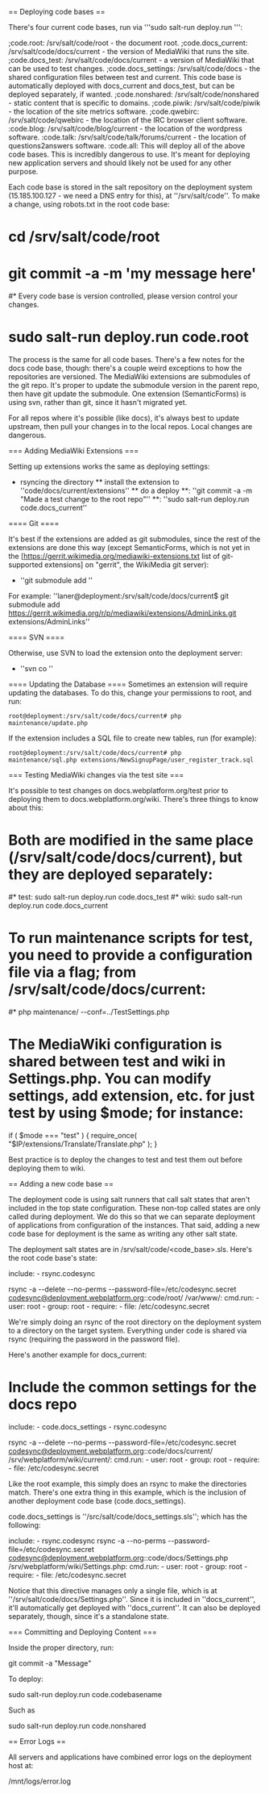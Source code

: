 == Deploying code bases ==

There's four current code bases, run via '''sudo salt-run deploy.run <codebase>''':

;code.root: /srv/salt/code/root - the document root.
;code.docs_current: /srv/salt/code/docs/current - the version of MediaWiki that runs the site.
;code.docs_test: /srv/salt/code/docs/current - a version of MediaWiki that can be used to test changes.
;code.docs_settings: /srv/salt/code/docs - the shared configuration files between test and current. This code base is automatically deployed with docs_current and docs_test, but can be deployed separately, if wanted.
;code.nonshared: /srv/salt/code/nonshared - static content that is specific to domains.
;code.piwik: /srv/salt/code/piwik - the location of the site metrics software.
;code.qwebirc: /srv/salt/code/qwebirc - the location of the IRC browser client software.
:code.blog: /srv/salt/code/blog/current - the location of the wordpress software.
:code.talk: /srv/salt/code/talk/forums/current - the location of questions2answers software.
:code.all: This will deploy all of the above code bases. This is incredibly dangerous to use. It's meant for deploying new application servers and should likely not be used for any other purpose.

Each code base is stored in the salt repository on the deployment system (15.185.100.127 - we need a DNS entry for this), at ''/srv/salt/code''. To make a change, using robots.txt in the root code base:

# cd /srv/salt/code/root
# <edit robots.txt>
# git commit -a -m 'my message here'
#* Every code base is version controlled, please version control your changes.
# sudo salt-run deploy.run code.root

The process is the same for all code bases. There's a few notes for the docs code base, though: there's a couple weird exceptions to how the repositories are versioned. The MediaWiki extensions are submodules of the git repo. It's proper to update the submodule version in the parent repo, then have git update the submodule. One extension (SemanticForms) is using svn, rather than git, since it hasn't migrated yet.

For all repos where it's possible (like docs), it's always best to update upstream, then pull your changes in to the local repos. Local changes are dangerous.

=== Adding MediaWiki Extensions ===

Setting up extensions works the same as deploying settings: 

* rsyncing the directory
** install the extension to ''code/docs/current/extensions''
** do a deploy
**: ''git commit -a -m "Made a test change to the root repo"''
**: ''sudo salt-run deploy.run code.docs_current''

==== Git ====

It's best if the extensions are added as git submodules, since the rest of the extensions are done this way (except SemanticForms, which is not yet in the [https://gerrit.wikimedia.org/mediawiki-extensions.txt list of git-supported extensions] on "gerrit", the WikiMedia git server):

* ''git submodule add <url> <location>''

For example:
 ''laner@deployment:/srv/salt/code/docs/current$ git submodule add https://gerrit.wikimedia.org/r/p/mediawiki/extensions/AdminLinks.git extensions/AdminLinks''

==== SVN ====

Otherwise, use SVN to load the extension onto the deployment server:
* ''svn co <url> <location>''

==== Updating the Database ====
Sometimes an extension will require updating the databases. To do this, change your permissions to root, and run:

<code>root@deployment:/srv/salt/code/docs/current# php maintenance/update.php</code>

If the extension includes a SQL file to create new tables, run (for example):

<code>root@deployment:/srv/salt/code/docs/current# php maintenance/sql.php extensions/NewSignupPage/user_register_track.sql
</code>

=== Testing MediaWiki changes via the test site ===

It's possible to test changes on docs.webplatform.org/test prior to deploying them to docs.webplatform.org/wiki. There's three things to know about this:

# Both are modified in the same place (/srv/salt/code/docs/current), but they are deployed separately:
#* test: sudo salt-run deploy.run code.docs_test
#* wiki: sudo salt-run deploy.run code.docs_current
# To run maintenance scripts for test, you need to provide a configuration file via a flag; from /srv/salt/code/docs/current:
#* php maintenance/<maintenance-script> --conf=../TestSettings.php
# The MediaWiki configuration is shared between test and wiki in Settings.php. You can modify settings, add extension, etc. for just test by using $mode; for instance:

<source lang="php">
if ( $mode === "test" ) {
    require_once( "$IP/extensions/Translate/Translate.php" );
}
</source>

Best practice is to deploy the changes to test and test them out before deploying them to wiki.

== Adding a new code base ==

The deployment code is using salt runners that call salt states that aren't included in the top state configuration. These non-top called states are only called during deployment. We do this so that we can separate deployment of applications from configuration of the instances. That said, adding a new code base for deployment is the same as writing any other salt state.

The deployment salt states are in /srv/salt/code/<code_base>.sls. Here's the root code base's state:

  include:
    - rsync.codesync

  rsync -a --delete --no-perms --password-file=/etc/codesync.secret codesync@deployment.webplatform.org::code/root/ /var/www/:
    cmd.run:
      - user: root
      - group: root
      - require:
        - file: /etc/codesync.secret

We're simply doing an rsync of the root directory on the deployment system to a directory on the target system. Everything under code is shared via rsync (requiring the password in the password file).

Here's another example for docs_current:

  # Include the common settings for the docs repo
  include:
    - code.docs_settings
    - rsync.codesync

  rsync -a --delete --no-perms --password-file=/etc/codesync.secret codesync@deployment.webplatform.org::code/docs/current/ /srv/webplatform/wiki/current/:
    cmd.run:
      - user: root
      - group: root
      - require:
        - file: /etc/codesync.secret

Like the root example, this simply does an rsync to make the directories match. There's one extra thing in this example, which is the inclusion of another deployment code base (code.docs_settings).

code.docs_settings is ''/src/salt/code/docs_settings.sls''; which has the following:

  include:
    - rsync.codesync
  rsync -a --no-perms --password-file=/etc/codesync.secret codesync@deployment.webplatform.org::code/docs/Settings.php /srv/webplatform/wiki/Settings.php:
    cmd.run:
      - user: root
      - group: root
      - require:
        - file: /etc/codesync.secret

Notice that this directive manages only a single file, which is at ''/srv/salt/code/docs/Settings.php''. Since it is included in ''docs_current'', it'll automatically get deployed with ''docs_current''. It can also be deployed separately, though, since it's a standalone state.

=== Committing and Deploying Content ===

Inside the proper directory, run:

 git commit -a "Message"

To deploy: 

 sudo salt-run deploy.run code.codebasename

Such as 

 sudo salt-run deploy.run code.nonshared

== Error Logs ==

All servers and applications have combined error logs on the deployment host at:

 /mnt/logs/error.log